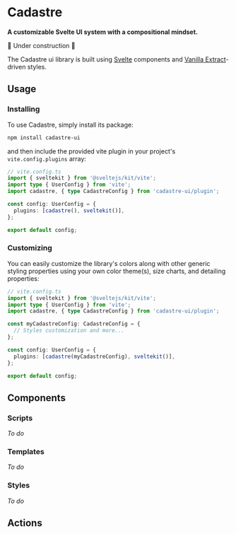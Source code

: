 # Cadastre

**A customizable Svelte UI system with a compositional mindset.**

🚧 Under construction 🚧

The Cadastre ui library is built using [Svelte](https://svelte.dev/) components and [Vanilla Extract](https://vanilla-extract.style/)-driven styles.

## Usage

### Installing

To use Cadastre, simply install its package:

```sh
npm install cadastre-ui
```

and then include the provided vite plugin in your project's `vite.config.plugins` array:

```ts
// vite.config.ts
import { sveltekit } from '@sveltejs/kit/vite';
import type { UserConfig } from 'vite';
import cadastre, { type CadastreConfig } from 'cadastre-ui/plugin';

const config: UserConfig = {
  plugins: [cadastre(), sveltekit()],
};

export default config;
```

### Customizing

You can easily customize the library's colors along with other generic styling properties using your own color theme(s), size charts, and detailing properties:

```ts
// vite.config.ts
import { sveltekit } from '@sveltejs/kit/vite';
import type { UserConfig } from 'vite';
import cadastre, { type CadastreConfig } from 'cadastre-ui/plugin';

const myCadastreConfig: CadastreConfig = {
  // Styles customization and more...
};

const config: UserConfig = {
  plugins: [cadastre(myCadastreConfig), sveltekit()],
};

export default config;
```

## Components

### Scripts

_To do_

### Templates

_To do_

### Styles

_To do_

## Actions

<!--
# create-svelte

Everything you need to build a Svelte project, powered by [`create-svelte`](https://github.com/sveltejs/kit/tree/master/packages/create-svelte).

## Creating a project

If you're seeing this, you've probably already done this step. Congrats!

```bash
# create a new project in the current directory
npm create svelte@latest

# create a new project in my-app
npm create svelte@latest my-app
```

## Developing

Once you've created a project and installed dependencies with `npm install` (or `pnpm install` or `yarn`), start a development server:

```bash
npm run dev

# or start the server and open the app in a new browser tab
npm run dev -- --open
```

## Building

To create a production version of your app:

```bash
npm run build
```

You can preview the production build with `npm run preview`.

> To deploy your app, you may need to install an [adapter](https://kit.svelte.dev/docs/adapters) for your target environment.
-->
